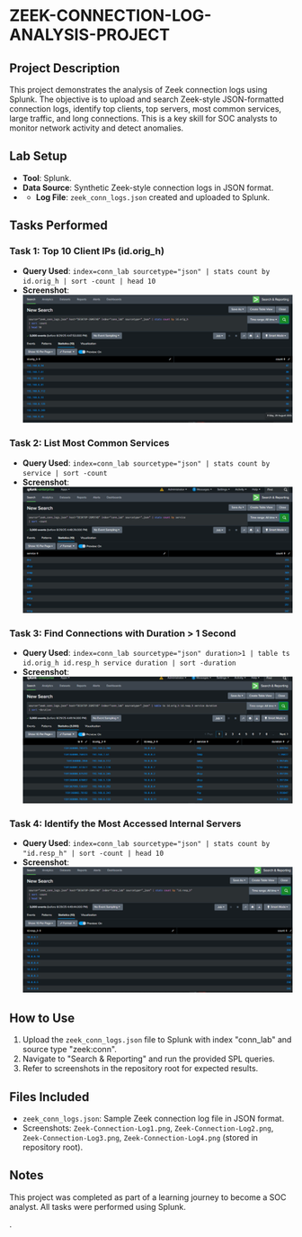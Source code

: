 # ZEEK-CONNECTION-LOG-ANALYSIS-PROJECT

## Project Description
This project demonstrates the analysis of Zeek connection logs using Splunk. The objective is to upload and search Zeek-style JSON-formatted connection logs, identify top clients, top servers, most common services, large traffic, and long connections. This is a key skill for SOC analysts to monitor network activity and detect anomalies.

## Lab Setup
- **Tool**: Splunk.
- **Data Source**: Synthetic Zeek-style connection logs in JSON format.
- - **Log File**: `zeek_conn_logs.json` created and uploaded to Splunk.

## Tasks Performed
### Task 1: Top 10 Client IPs (id.orig_h)
- **Query Used**: `index=conn_lab sourcetype="json" | stats count by id.orig_h | sort -count | head 10`
- **Screenshot**: ![Task 1 Result](Zeek-Connection-Log1.png)

### Task 2: List Most Common Services
- **Query Used**: `index=conn_lab sourcetype="json" | stats count by service | sort -count`
- **Screenshot**: ![Task 2 Result](Zeek-Connection-Log2.png)

### Task 3: Find Connections with Duration > 1 Second
- **Query Used**: `index=conn_lab sourcetype="json" duration>1 | table ts id.orig_h id.resp_h service duration | sort -duration`
- **Screenshot**: ![Task 3 Result](Zeek-Connection-Log3.png)

### Task 4: Identify the Most Accessed Internal Servers
- **Query Used**: `index=conn_lab sourcetype="json" | stats count by "id.resp_h" | sort -count | head 10`
- **Screenshot**: ![Task 4 Result](Zeek-Connection-Log4.png)

## How to Use
1. Upload the `zeek_conn_logs.json` file to Splunk with index "conn_lab" and source type "zeek:conn".
2. Navigate to "Search & Reporting" and run the provided SPL queries.
3. Refer to screenshots in the repository root for expected results.

## Files Included
- `zeek_conn_logs.json`: Sample Zeek connection log file in JSON format.
- Screenshots: `Zeek-Connection-Log1.png`, `Zeek-Connection-Log2.png`, `Zeek-Connection-Log3.png`, `Zeek-Connection-Log4.png` (stored in repository root).

## Notes
This project was completed as part of a learning journey to become a SOC analyst. All tasks were performed using Splunk.

.
